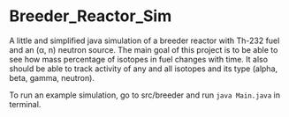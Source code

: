 # Breeder_Reactor_Sim

A little and simplified java simulation of a breeder reactor with Th-232 fuel and an (α, n) neutron source.
The main goal of this project is to be able to see how mass percentage of isotopes in fuel changes with time.
It also should be able to track activity of any and all isotopes and its type (alpha, beta, gamma, neutron).

To run an example simulation, go to src/breeder and run ``java Main.java`` in terminal.
